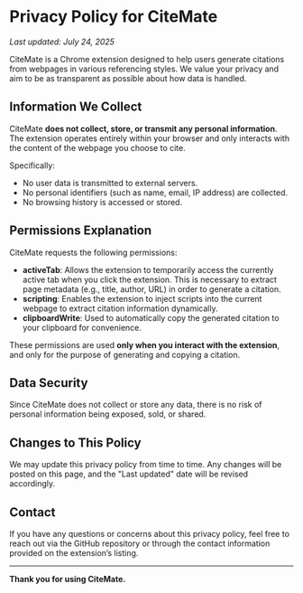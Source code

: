 # Privacy Policy for CiteMate

_Last updated: July 24, 2025_

CiteMate is a Chrome extension designed to help users generate citations from webpages in various referencing styles. We value your privacy and aim to be as transparent as possible about how data is handled.

## Information We Collect

CiteMate **does not collect, store, or transmit any personal information**. The extension operates entirely within your browser and only interacts with the content of the webpage you choose to cite.

Specifically:
- No user data is transmitted to external servers.
- No personal identifiers (such as name, email, IP address) are collected.
- No browsing history is accessed or stored.

## Permissions Explanation

CiteMate requests the following permissions:

- **activeTab**: Allows the extension to temporarily access the currently active tab when you click the extension. This is necessary to extract page metadata (e.g., title, author, URL) in order to generate a citation.
- **scripting**: Enables the extension to inject scripts into the current webpage to extract citation information dynamically.
- **clipboardWrite**: Used to automatically copy the generated citation to your clipboard for convenience.

These permissions are used **only when you interact with the extension**, and only for the purpose of generating and copying a citation.

## Data Security

Since CiteMate does not collect or store any data, there is no risk of personal information being exposed, sold, or shared.

## Changes to This Policy

We may update this privacy policy from time to time. Any changes will be posted on this page, and the "Last updated" date will be revised accordingly.

## Contact

If you have any questions or concerns about this privacy policy, feel free to reach out via the GitHub repository or through the contact information provided on the extension’s listing.

---

**Thank you for using CiteMate.**
